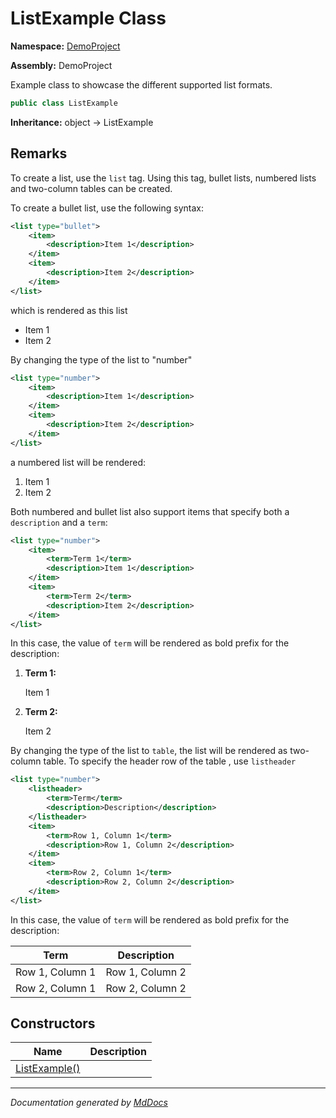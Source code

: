 # ListExample Class

**Namespace:** [DemoProject](../Namespace.md)

**Assembly:** DemoProject

Example class to showcase the different supported list formats.

```csharp
public class ListExample
```

**Inheritance:** object → ListExample

## Remarks

To create a list, use the `list` tag. Using this tag, bullet lists, numbered lists and two\-column tables can be created.

To create a bullet list, use the following syntax:

```xml
<list type="bullet">
    <item>
        <description>Item 1</description>
    </item>
    <item>
        <description>Item 2</description>
    </item>
</list>
```

which is rendered as this list

- Item 1
- Item 2

By changing the type of the list to "number"

```xml
<list type="number">
    <item>
        <description>Item 1</description>
    </item>
    <item>
        <description>Item 2</description>
    </item>
</list>
```

a numbered list will be rendered:

1. Item 1
2. Item 2

Both numbered and bullet list also support items that specify both a `description` and a `term`:

```xml
<list type="number">
    <item>
        <term>Term 1</term>
        <description>Item 1</description>
    </item>
    <item>
        <term>Term 2</term>
        <description>Item 2</description>
    </item>
</list>
```

In this case, the value of `term` will be rendered as bold prefix for the description:

1. **Term 1:** 

   Item 1
2. **Term 2:** 

   Item 2

By changing the type of the list to `table`, the list will be rendered as two\-column table. To specify the header row of the table , use `listheader`

```xml
<list type="number">
    <listheader>
        <term>Term</term>
        <description>Description</description>
    </listheader>
    <item>
        <term>Row 1, Column 1</term>
        <description>Row 1, Column 2</description>
    </item>
    <item>
        <term>Row 2, Column 1</term>
        <description>Row 2, Column 2</description>
    </item>
</list>
```

In this case, the value of `term` will be rendered as bold prefix for the description:

| Term            | Description     |
| --------------- | --------------- |
| Row 1, Column 1 | Row 1, Column 2 |
| Row 2, Column 1 | Row 2, Column 2 |

## Constructors

| Name                             | Description |
| -------------------------------- | ----------- |
| [ListExample()](Constructors.md) |             |
___

*Documentation generated by [MdDocs](https://github.com/ap0llo/mddocs)*
